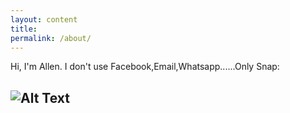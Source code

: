 ```yaml
---
layout: content
title: 
permalink: /about/
---
```

Hi, I'm Allen. 
I don't use Facebook,Email,Whatsapp......Only Snap:

![Alt Text](https://i.imgur.com/bZfs8Ta.png)
----



